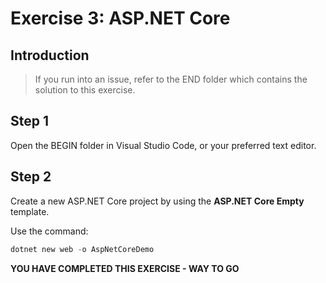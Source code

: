 # Exercise 3: ASP.NET Core

## Introduction

> If you run into an issue, refer to the END folder which contains the solution to this exercise.

## Step 1
Open the BEGIN folder in Visual Studio Code, or your preferred text editor.

## Step 2
Create a new ASP.NET Core project by using the **ASP.NET Core Empty** template.

Use the command:

```Powershell
dotnet new web -o AspNetCoreDemo
```

**YOU HAVE COMPLETED THIS EXERCISE - WAY TO GO**